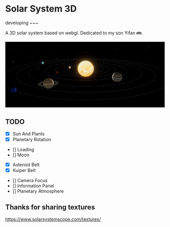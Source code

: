 # Solar System 3D

developing ~~~

A 3D solar system based on webgl. Dedicated to my son Yifan :family:. 

![screenshot](./screenshot.png)

## TODO

- [x] Sun And Plants
- [x] Planetary Rotation
- [] Loading
- [] Moon
- [x] Asteroid Belt
- [x] Kuiper Belt
- [] Camera Focus
- [] Information Panel
- [] Planetary Atmosphere

## Thanks for sharing textures

https://www.solarsystemscope.com/textures/